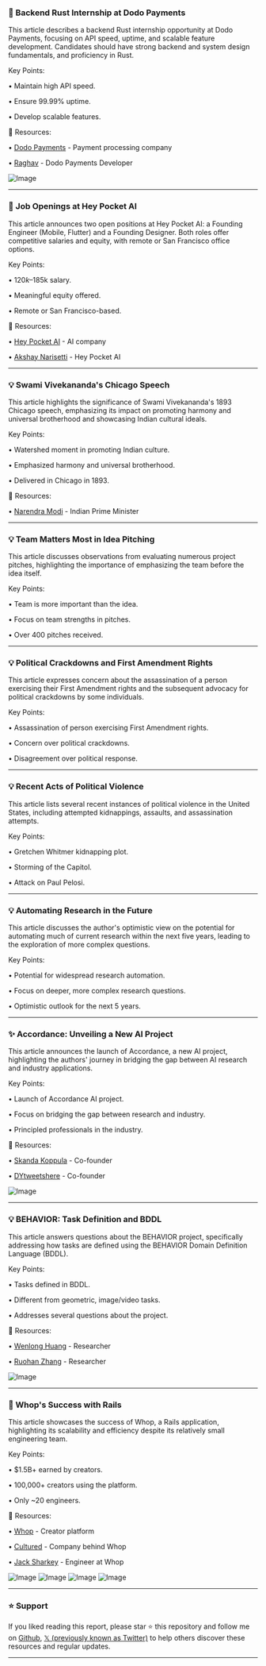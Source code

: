 ### 🤖 Backend Rust Internship at Dodo Payments

This article describes a backend Rust internship opportunity at Dodo Payments, focusing on API speed, uptime, and scalable feature development.  Candidates should have strong backend and system design fundamentals, and proficiency in Rust.

Key Points:

•  Maintain high API speed.

•  Ensure 99.99% uptime.

•  Develop scalable features.


🔗 Resources:

• [Dodo Payments](https://x.com/dodopayments) - Payment processing company

• [Raghav](https://x.com/Raghav_dodo_dev) - Dodo Payments Developer

![Image](https://pbs.twimg.com/media/G0fUPWBaYAAMyqR?format=jpg&name=small)


---

### 🚀  Job Openings at Hey Pocket AI

This article announces two open positions at Hey Pocket AI: a Founding Engineer (Mobile, Flutter) and a Founding Designer.  Both roles offer competitive salaries and equity, with remote or San Francisco office options.

Key Points:

•  $120k–$185k salary.

•  Meaningful equity offered.

•  Remote or San Francisco-based.


🔗 Resources:

• [Hey Pocket AI](https://x.com/heypocketai) -  AI company

• [Akshay Narisetti](https://x.com/AkshayNarisetti) - Hey Pocket AI


---

### 💡 Swami Vivekananda's Chicago Speech

This article highlights the significance of Swami Vivekananda's 1893 Chicago speech, emphasizing its impact on promoting harmony and universal brotherhood and showcasing Indian cultural ideals.

Key Points:

•  Watershed moment in promoting Indian culture.

•  Emphasized harmony and universal brotherhood.

•  Delivered in Chicago in 1893.


🔗 Resources:

• [Narendra Modi](https://x.com/narendramodi) -  Indian Prime Minister


---

### 💡  Team Matters Most in Idea Pitching

This article discusses observations from evaluating numerous project pitches, highlighting the importance of emphasizing the team before the idea itself.

Key Points:

•  Team is more important than the idea.

•  Focus on team strengths in pitches.

•  Over 400 pitches received.


---

### 💡 Political Crackdowns and First Amendment Rights

This article expresses concern about the assassination of a person exercising their First Amendment rights and the subsequent advocacy for political crackdowns by some individuals.

Key Points:

•  Assassination of person exercising First Amendment rights.

•  Concern over political crackdowns.

•  Disagreement over political response.


---

### 💡 Recent Acts of Political Violence

This article lists several recent instances of political violence in the United States, including attempted kidnappings, assaults, and assassination attempts.

Key Points:

•  Gretchen Whitmer kidnapping plot.

•  Storming of the Capitol.

•  Attack on Paul Pelosi.



---

### 💡 Automating Research in the Future

This article discusses the author's optimistic view on the potential for automating much of current research within the next five years, leading to the exploration of more complex questions.

Key Points:

•  Potential for widespread research automation.

•  Focus on deeper, more complex research questions.

•  Optimistic outlook for the next 5 years.


---

### ✨ Accordance: Unveiling a New AI Project

This article announces the launch of Accordance, a new AI project, highlighting the authors' journey in bridging the gap between AI research and industry applications.

Key Points:

•  Launch of Accordance AI project.

•  Focus on bridging the gap between research and industry.

•  Principled professionals in the industry.


🔗 Resources:

• [Skanda Koppula](https://x.com/skandakoppula) - Co-founder

• [DYtweetshere](https://x.com/DYtweetshere) - Co-founder

![Image](https://pbs.twimg.com/media/G0btlodb0AAFfFy?format=jpg&name=small)


---

### 💡 BEHAVIOR: Task Definition and BDDL

This article answers questions about the BEHAVIOR project, specifically addressing how tasks are defined using the BEHAVIOR Domain Definition Language (BDDL).

Key Points:

•  Tasks defined in BDDL.

•  Different from geometric, image/video tasks.

•  Addresses several questions about the project.


🔗 Resources:

• [Wenlong Huang](https://x.com/wenlong_huang) - Researcher

• [Ruohan Zhang](https://x.com/RuohanZhang76) - Researcher

![Image](https://pbs.twimg.com/amplify_video_thumb/1962970843803484162/img/0yUBNTx094KNmreZ.jpg)


---

### 🚀 Whop's Success with Rails

This article showcases the success of Whop, a Rails application, highlighting its scalability and efficiency despite its relatively small engineering team.

Key Points:

•  $1.5B+ earned by creators.

•  100,000+ creators using the platform.

•  Only ~20 engineers.


🔗 Resources:

• [Whop](https://x.com/WhopIO) - Creator platform

• [Cultured](https://x.com/cultured) -  Company behind Whop

• [Jack Sharkey](https://x.com/jacksharkey11) -  Engineer at Whop

![Image](https://pbs.twimg.com/media/G0azxh9WgAAJvkZ?format=jpg&name=360x360)
![Image](https://pbs.twimg.com/media/G0a0FJoWwAEnjhs?format=jpg&name=360x360)
![Image](https://pbs.twimg.com/media/G0a1cOPWcAAclhT?format=jpg&name=360x360)
![Image](https://pbs.twimg.com/media/G0a2oVPWUAISV_3?format=jpg&name=360x360)


---

### ⭐️ Support

If you liked reading this report, please star ⭐️ this repository and follow me on [Github](https://github.com/Drix10), [𝕏 (previously known as Twitter)](https://x.com/DRIX_10_) to help others discover these resources and regular updates.

---